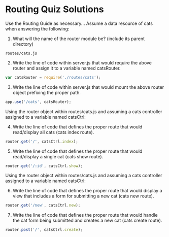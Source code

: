 # Routing Quiz Solutions

Use the Routing Guide as necessary...
Assume a data resource of cats when answering the following:

1. What will the name of the router module be? (include its parent directory)
```
routes/cats.js
```

2. Write the line of code within server.js that would require the above router and assign it to a variable named catsRouter.
```js
var catsRouter = require('./routes/cats');
```

3. Write the line of code within server.js that would mount the above router object prefixing the proper path.
```js
app.use('/cats', catsRouter);
```

Using the router object within routes/cats.js and assuming a cats controller assigned to a variable named catsCtrl:

4. Write the line of code that defines the proper route that would read/display all cats (cats index route).
```js
router.get('/', catsCtrl.index);
```

5. Write the line of code that defines the proper route that would read/display a single cat (cats show route).
```js
router.get('/:id', catsCtrl.show);
```

Using the router object within routes/cats.js and assuming a cats controller assigned to a variable named catsCtrl:

6. Write the line of code that defines the proper route that would display a view that includes a form for submitting a new cat (cats new route).
```js
router.get('/new', catsCtrl.new);
```

7. Write the line of code that defines the proper route that would handle the cat form being submitted and creates a new cat (cats create route).
```js
router.post('/', catsCtrl.create);
```
